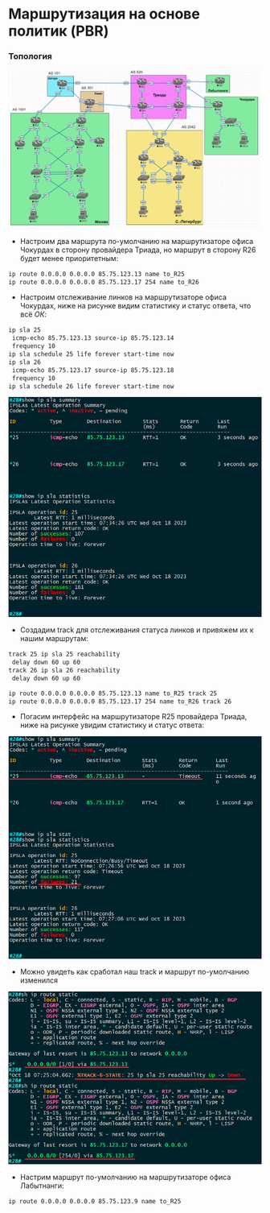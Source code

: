 # Маршрутизация на основе политик (PBR)

### Топология
![](https://github.com/devops-user/otus/blob/main/homeworks_prof/homework_11/images/topo.png)

  * Настроим два маршрута по-умолчанию на маршрутизаторе офиса Чокурдах в сторону провайдера Триада, но маршрут в сторону R26 будет менее приоритетным:
```
ip route 0.0.0.0 0.0.0.0 85.75.123.13 name to_R25
ip route 0.0.0.0 0.0.0.0 85.75.123.17 254 name to_R26
```

  * Настроим отслеживание линков на маршрутизаторе офиса Чокурдах, ниже на рисунке видим статистику и статус ответа, что всё *ОК*:
```
ip sla 25
 icmp-echo 85.75.123.13 source-ip 85.75.123.14
 frequency 10
ip sla schedule 25 life forever start-time now
ip sla 26
 icmp-echo 85.75.123.17 source-ip 85.75.123.18
 frequency 10
ip sla schedule 26 life forever start-time now
```
![](https://github.com/devops-user/otus/blob/main/homeworks_prof/homework_12/images/sla_ok.png)

  * Создадим track для отслеживания статуса линков и привяжем их к нашим маршрутам:
```
track 25 ip sla 25 reachability
 delay down 60 up 60
track 26 ip sla 26 reachability
 delay down 60 up 60
```
```
ip route 0.0.0.0 0.0.0.0 85.75.123.13 name to_R25 track 25
ip route 0.0.0.0 0.0.0.0 85.75.123.17 254 name to_R26 track 26
```

  * Погасим интерфейс на маршрутизаторе R25 провайдера Триада, ниже на рисунке увидим статистику и статус ответа:

![](https://github.com/devops-user/otus/blob/main/homeworks_prof/homework_12/images/sla_nok.png)  

  * Можно увидеть как сработал наш track и маршрут по-умолчанию изменился

![](https://github.com/devops-user/otus/blob/main/homeworks_prof/homework_12/images/track.png)



  * Настрим маршрут по-умолчанию на маршрутизаторе офиса Лабытнанги:
```
ip route 0.0.0.0 0.0.0.0 85.75.123.9 name to_R25
```
